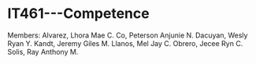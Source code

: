 # IT461---Competence

Members:
  Alvarez, Lhora Mae C.
  Co, Peterson Anjunie N.
  Dacuyan, Wesly Ryan Y.
  Kandt, Jeremy Giles M. 
  Llanos, Mel Jay C.
  Obrero, Jecee Ryn C.
  Solis, Ray Anthony M.
